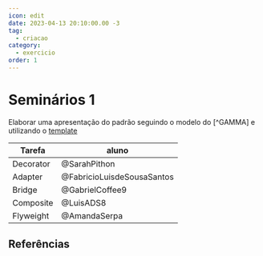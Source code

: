 ```yaml
---
icon: edit
date: 2023-04-13 20:10:00.00 -3
tag:
  - criacao
category:
  - exercicio
order: 1
---
```


# Seminários 1

Elaborar uma apresentação do padrão seguindo o modelo do [^GAMMA] e utilizando o [template](../XX_Modelo.md)  

| Tarefa          | aluno                      | 
| ----------------| -------------------------- | 
| Decorator       | @SarahPithon               | 
| Adapter         | @FabricioLuisdeSousaSantos | 
| Bridge          | @GabrielCoffee9            | 
| Composite       | @LuisADS8                  | 
| Flyweight       | @AmandaSerpa               | 
## Referências

<!-- @include: ../../bib/bib.md -->
